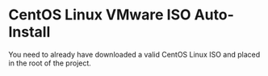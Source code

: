 # CentOS Linux VMware ISO Auto-Install

You need to already have downloaded a valid CentOS Linux ISO and placed in the root of the project.


